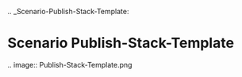 .. _Scenario-Publish-Stack-Template:

Scenario Publish-Stack-Template
====================

.. image:: Publish-Stack-Template.png


